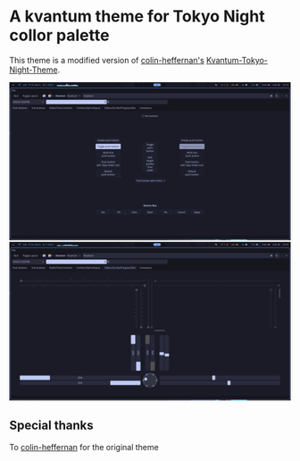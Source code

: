 # A kvantum theme for Tokyo Night collor palette
This theme is a modified version of [colin-heffernan's](https://github.com/colin-heffernan) [Kvantum-Tokyo-Night-Theme](https://github.com/colin-heffernan/Kvantum-Tokyo-Night-Theme).

![Screenshot 1](./assets/20240808_15h07m03s_grim.png)
![Screenshot 2](./assets/20240808_15h07m21s_grim.png)

## Special thanks
To [colin-heffernan](https://github.com/colin-heffernan) for the original theme
